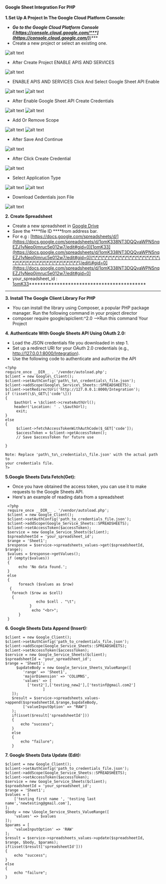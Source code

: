 **Google Sheet Integration For PHP\
\
 1.Set Up A Project In The Google Cloud Platform Console:**

-   ***Go to the Google Cloud Platform Console
    (***[***https://console.cloud.google.com/***](https://console.cloud.google.com/)***)***
-   Create a new project or select an existing one.
  
![alt text](https://google-sheet-integrations.s3.us-east-2.amazonaws.com/Google+Sheet+API+Intrigation/1.png)

-   After Create Project ENABLE APIS AND SERVICES
       
![alt text](https://google-sheet-integrations.s3.us-east-2.amazonaws.com/Google+Sheet+API+Intrigation/2.png)

-   ENABLE APIS AND SERVICES Click And Select Google Sheet API Enable

![alt text](https://google-sheet-integrations.s3.us-east-2.amazonaws.com/Google+Sheet+API+Intrigation/3.png)
![alt text](https://google-sheet-integrations.s3.us-east-2.amazonaws.com/Google+Sheet+API+Intrigation/4.png)

-   After Enable Google Sheet API Create Credentials

![alt text](https://google-sheet-integrations.s3.us-east-2.amazonaws.com/Google+Sheet+API+Intrigation/5.png)
![alt text](https://google-sheet-integrations.s3.us-east-2.amazonaws.com/Google+Sheet+API+Intrigation/6.png)


-    Add Or Remove Scope
    
![alt text](https://google-sheet-integrations.s3.us-east-2.amazonaws.com/Google+Sheet+API+Intrigation/7.png)
![alt text](https://google-sheet-integrations.s3.us-east-2.amazonaws.com/Google+Sheet+API+Intrigation/8.png)


-   After Save And Continue

![alt text](https://google-sheet-integrations.s3.us-east-2.amazonaws.com/Google+Sheet+API+Intrigation/9.png)

-   After Click Create Credential
  
![alt text](https://google-sheet-integrations.s3.us-east-2.amazonaws.com/Google+Sheet+API+Intrigation/10.png)

-   Select Application Type
  
![alt text](https://google-sheet-integrations.s3.us-east-2.amazonaws.com/Google+Sheet+API+Intrigation/11.png)
![alt text](https://google-sheet-integrations.s3.us-east-2.amazonaws.com/Google+Sheet+API+Intrigation/12.png)

-   Download Cedentials json File

![alt text](https://google-sheet-integrations.s3.us-east-2.amazonaws.com/Google+Sheet+API+Intrigation/13.png)

**2. Create Spreadsheet**

-   Create a new spreadsheet in [Google
    Drive](https://drive.google.com/)
-   Save the ****file ID ****from address bar.
-   For e.g :
    [https://docs.google.com/spreadsheets/d/](https://docs.google.com/spreadsheets/d/1omK338NT3DQQvaWPNSnqEZJ1yNep0jmruc5e012w7/edit#gid=0)[1omK33](https://docs.google.com/spreadsheets/d/1omK338NT3DQQvaWPNSnqEZJ1yNep0jmruc5e012w7/edit#gid=0)\*\*\*\*\*\*\*\*\*\*\*\*\*\*\*\*\*\*\*\*\*\*\*\*\*\*\*\*\*\*\*\*\*\*\*\*\*\*\*\*[/edit\#gid=0](https://docs.google.com/spreadsheets/d/1omK338NT3DQQvaWPNSnqEZJ1yNep0jmruc5e012w7/edit#gid=0)
-   your\_spreadsheet\_id :
    [1omK33](https://docs.google.com/spreadsheets/d/1omK338NT3DQQvaWPNSnqEZJ1yNep0jmruc5e012w7/edit#gid=0)\*\*\*\*\*\*\*\*\*\*\*\*\*\*\*\*\*\*\*\*\*\*\*\*\*\*\*\*\*\*\*\*\*\*\*\*\*\*\*\*\*\*

****

 **3. Install The Google Client Library For PHP**

-   *Y*ou can install the library using Composer, a popular PHP
    package manager. Run the following command in your project director
-   composer require google/apiclient:\^2.0 -->Run this command Your
    Project

 **4. Authenticate With Google Sheets API Using OAuth 2.0:**

-   Load the JSON credentials file you downloaded in step 1.
-    Set up a redirect URI for your OAuth 2.0 credentials
    (e.g., http://127.0.0.1:8000/Integration).
-   Use the following code to authenticate and authorize the API

```
<?php
require_once __DIR__ . '/vendor/autoload.php';
$client = new Google\_Client();
$client->setAuthConfig('path\_to\_credentials\_file.json');
$client->addScope(Google\_Service\_Sheets::SPREADSHEETS);
$client->setRedirectUri('http://127.0.0.1:8000/Integration');
if (!isset(\$\_GET\['code'\]))
{
    $authUrl = \$client->createAuthUrl();
    header('Location: ' . \$authUrl);
     exit;
}
else
{
     $client->fetchAccessTokenWithAuthCode($_GET['code']);
     $accessToken = $client->getAccessToken();
     // Save $accessToken for future use

}

Note: Replace 'path\_to\_credentials\_file.json' with the actual path to
your credentials file.
?>
```
**5.Google Sheets Data Fetch(Get):**

-   Once you have obtained the access token, you can use it to make
    requests to the Google Sheets API.
-   Here's an example of reading data from a spreadsheet
```
 <?php
 require_once __DIR__ . '/vendor/autoload.php';
 $client = new Google_Client();
 $client->setAuthConfig('path_to_credentials_file.json');
 $client->addScope(Google_Service_Sheets::SPREADSHEETS);
 $client->setAccessToken($accessToken);
 $service = new Google_Service_Sheets($client);
 $spreadsheetId = 'your_spreadsheet_id';
 $range = 'Sheet1';
 $response = $service->spreadsheets_values->get($spreadsheetId, $range);
 $values = $response->getValues();
 if (empty($values)) 
 {
      echo 'No data found.';
 } 
 else 
 {
      foreach ($values as $row) 
  {
   foreach ($row as $cell) 
   {
              echo $cell . "\t";
           }
            echo "<br>";
      }
 }
```

**6. Google Sheets Data Append (Insert):**

```
$client = new Google_Client();
$client->setAuthConfig('path_to_credentials_file.json');
$client->addScope(Google_Service_Sheets::SPREADSHEETS);
$client->setAccessToken($accessToken);
$service = new Google_Service_Sheets($client);
$spreadsheetId = 'your_spreadsheet_id';
$range = 'Sheet1';
     $updateBody = new Google_Service_Sheets_ValueRange([
        'range' => 'Sheet1',
        'majorDimension' => 'COLUMNS',
        'values' => [
          ['test2'],['testing_new2'],['testinf@gmail.com2']
                 ]
   ]);
   $result = $service->spreadsheets_values->append($spreadsheetId,$range,$updateBody,
        ['valueInputOption' => "RAW"]
   );
   if(isset($result['spreadsheetId']))
   {
       echo "success";
   }
   else
   {
       echo "failure";
   }
```

**7. Google Sheets Data Update (Edit):**

```
$client = new Google_Client();
$client->setAuthConfig('path_to_credentials_file.json');
$client->addScope(Google_Service_Sheets::SPREADSHEETS);
$client->setAccessToken($accessToken);
$service = new Google_Service_Sheets($client);
$spreadsheetId = 'your_spreadsheet_id';
$range = 'Sheet1';
$values = [
    ['testing first name ', 'testing last name','newtesting@gmail.com'],
];
$body = new \Google_Service_Sheets_ValueRange([
    'values' => $values
]);
$params = [
    'valueInputOption' => 'RAW'
];
$result = $service->spreadsheets_values->update($spreadsheetId, $range, $body, $params);
if(isset($result['spreadsheetId']))
{
    echo "success";
}
else
{
    echo "failure";
}
```
